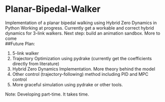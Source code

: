# Planar-Bipedal-Walker
Implementation of a planar bipedal walking using Hybrid Zero Dynamics in Python
Working at progress. Currently get a workable and correct hybrid dynamics for 3-link walkers. Next step: build an animation sandbox. More to come  
##Future Plan:  
1. 5-link walker  
2. Trajectory Optimization using pydrake  (currently get the coefficients directly from literature)  
3. Hybrid Zero Dynamics Implementation. More theory behind the model  
4. Other control (trajectory-following) method including PID and MPC control  
5. More graceful simulation using pydrake or other tools.  

Note: Developing part-time. It takes time.  

